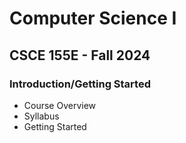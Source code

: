 # Computer Science I
## CSCE 155E - Fall 2024
### Introduction/Getting Started

- Course Overview
- Syllabus
- Getting Started
